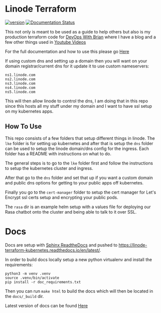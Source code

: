 # Linode Terraform
[![version](https://img.shields.io/badge/version-0.8.1-blue)](https://github.com/DevOps-With-Brian/linode-terraform-kubernetes/blob/main/CHANGELOG.md)
[![Documentation Status](https://readthedocs.org/projects/linode-terraform-kubernetes/badge/?version=latest)](https://linode-terraform-kubernetes.readthedocs.io/en/latest/?badge=latest)


This not only is meant to be used as a guide to help others but also is my production terraform code for [DevOps With Brian](www.devopswithbrian.com) where I have a blog and a few other things used in [Youtube Videos](https://www.youtube.com/@devopswithbrian)

For the full documentation and how to use this please go [Here](https://linode-terraform-kubernetes.readthedocs.io/en/latest/?badge=latest)

If using custom dns and setting up a domain then you will want on your domain registrar/current dns for it update it to use custom nameservers:

```
ns1.linode.com
ns2.linode.com
ns3.linode.com
ns4.linode.com
ns5.linode.com
```

This will then allow linode to control the dns, I am doing that in this repo since this hosts all my stuff under my domain and I want to have ssl setup on my kubernetes apps.

## How To Use
This repo consists of a few folders that setup different things in linode.  The `lke` folder is for setting up kubernetes and after that is setup the `dns` folder can be used to setup the linode domain/dns config for the ingress.  Each folder has a README with instructions on what to do.

The general steps is to go to the `lke` folder first and follow the instructions to setup the kubernetes cluster and ingress.

After that go to the `dns` folder and set that up if you want a custom domain and public dns options for getting to your public apps off kubernetes.

Finally you go to the `cert-manager` folder to setup the cert manager for Let's Encrypt ssl certs setup and encrypting your public pods.

The `rasa` dir is an example helm setup with a values file for deploying our Rasa chatbot onto the cluster and being able to talk to it over SSL.

# Docs
Docs are setup with [Sphinx ReadtheDocs](https://docs.readthedocs.io/en/latest/intro/getting-started-with-sphinx.html) and pushed to https://linode-terraform-kubernetes.readthedocs.io/en/latest/.

In order to build docs locally setup a new python virtualenv and install the requirements:

```
python3 -m venv .venv
source .venv/bin/activate
pip install -r doc_requirements.txt
```

Then you can run `make html` to build the docs which will then be located in the `docs/_build` dir.

Latest version of docs can be found [Here](https://linode-terraform-kubernetes.readthedocs.io/en/latest/)